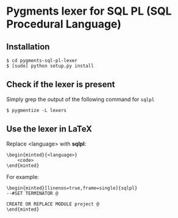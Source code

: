# Pygments lexer for SQL PL (SQL Procedural Language)

## Installation

    $ cd pygments-sql-pl-lexer
    $ [sudo] python setup.py install

## Check if the lexer is present

Simply grep the output of the following command for `sqlpl`

    $ pygmentize -L lexers

## Use the lexer in LaTeX

Replace &lt;language&gt; with **sqlpl**:

    \begin{minted}{<language>}
        <code>
    \end{minted}

For example:

    \begin{minted}[linenos=true,frame=single]{sqlpl}
    --#SET TERMINATOR @

    CREATE OR REPLACE MODULE project @
    \end{minted}
